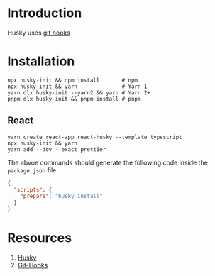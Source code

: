 # Introduction

Husky uses [git hooks](https://github.com/lifeparticle/Git-Cheatsheet/blob/master/README.md#git-hooks)

# Installation

```shell
npx husky-init && npm install       # npm
npx husky-init && yarn              # Yarn 1
yarn dlx husky-init --yarn2 && yarn # Yarn 2+
pnpm dlx husky-init && pnpm install # pnpm
```

## React

```shell
yarn create react-app react-husky --template typescript
npx husky-init && yarn
yarn add --dev --exact prettier
```

The abvoe commands should generate the following code inside the `package.json` file:

```json
{
  "scripts": {
    "prepare": "husky install"
  }
}
```

# Resources

1. [Husky](https://typicode.github.io/husky/#/)
2. [Git-Hooks](https://git-scm.com/book/en/v2/Customizing-Git-Git-Hooks)
